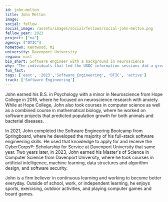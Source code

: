 ```yaml
---
id: john-melton
title: John Melton
image: 
social: fellow
social_image: /assets/images/social/fellows/social-john-melton.png
fellow_year: 2023
project: ["na"]
agency: ["DTIC"]
hometown: Kentwood, MI
university: Davenport University
region: east
bio_short: Software engineer with a background in neuroscience
why: "The individuals that led the USDC information sessions did a great job at showing me that USDC would be a great program to be a part of. The program is set up in a way that gives Fellows a real chance to give back to and serve the country while also setting them up for individual growth and improvement."
fun_fact: 
tags: ['east', '2023','Software_Engineering', 'DTIC', 'active']
track: ['Software Engineering']
---
```


John earned his B.S. in Psychology with a minor in Neuroscience from Hope College in 2016, where he focused on neuroscience research with anxiety. While at Hope College, John also took courses in computer science as well as a combined course in mathematical biology, where he worked on software projects that predicted population growth for both animals and bacterial diseases. 

In 2021, John completed the Software Engineering Bootcamp from Springboard, where he developed the majority of his full-stack software engineering skills. He used that knowledge to apply for and receive the CyberCorps®: Scholarship for Service at Davenport University that same year. Two years later, in 2023, John earned his Master's of Science in Computer Science from Davenport University, where he took courses in artificial intelligence, machine learning, data structures and algorithm design, and software security. 

John is a firm believer in continuous learning and working to become better everyday. Outside of school, work, or independent learning, he enjoys sports, exercising, outdoor activities, and playing computer games and board games.
